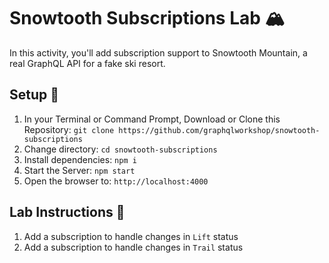 # Snowtooth Subscriptions Lab 🏔

In this activity, you'll add subscription support to Snowtooth Mountain, a real GraphQL API for a fake ski resort.

## Setup 🚡

1. In your Terminal or Command Prompt, Download or Clone this Repository:
   `git clone https://github.com/graphqlworkshop/snowtooth-subscriptions`
2. Change directory: `cd snowtooth-subscriptions`
3. Install dependencies: `npm i`
4. Start the Server: `npm start`
5. Open the browser to: `http://localhost:4000`

## Lab Instructions 🚠

1. Add a subscription to handle changes in `Lift` status
2. Add a subscription to handle changes in `Trail` status

